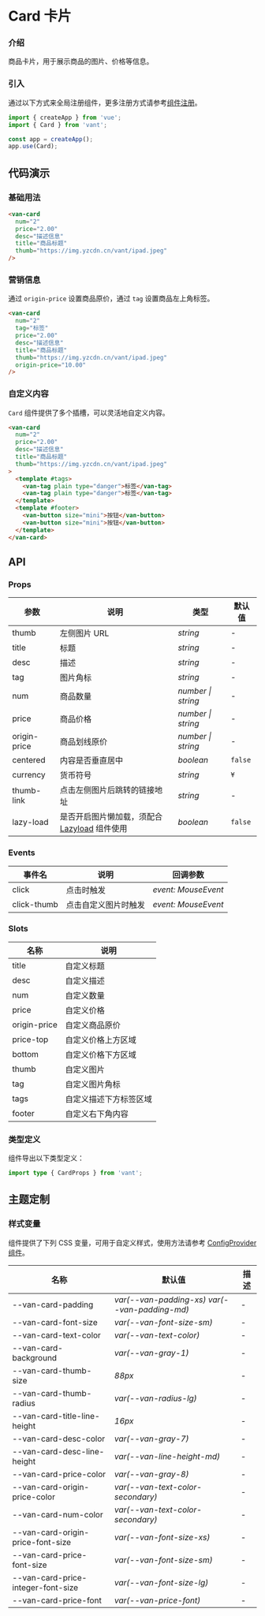 # Card 卡片

### 介绍

商品卡片，用于展示商品的图片、价格等信息。

### 引入

通过以下方式来全局注册组件，更多注册方式请参考[组件注册](#/zh-CN/advanced-usage#zu-jian-zhu-ce)。

```js
import { createApp } from 'vue';
import { Card } from 'vant';

const app = createApp();
app.use(Card);
```

## 代码演示

### 基础用法

```html
<van-card
  num="2"
  price="2.00"
  desc="描述信息"
  title="商品标题"
  thumb="https://img.yzcdn.cn/vant/ipad.jpeg"
/>
```

### 营销信息

通过 `origin-price` 设置商品原价，通过 `tag` 设置商品左上角标签。

```html
<van-card
  num="2"
  tag="标签"
  price="2.00"
  desc="描述信息"
  title="商品标题"
  thumb="https://img.yzcdn.cn/vant/ipad.jpeg"
  origin-price="10.00"
/>
```

### 自定义内容

`Card` 组件提供了多个插槽，可以灵活地自定义内容。

```html
<van-card
  num="2"
  price="2.00"
  desc="描述信息"
  title="商品标题"
  thumb="https://img.yzcdn.cn/vant/ipad.jpeg"
>
  <template #tags>
    <van-tag plain type="danger">标签</van-tag>
    <van-tag plain type="danger">标签</van-tag>
  </template>
  <template #footer>
    <van-button size="mini">按钮</van-button>
    <van-button size="mini">按钮</van-button>
  </template>
</van-card>
```

## API

### Props

| 参数 | 说明 | 类型 | 默认值 |
| --- | --- | --- | --- |
| thumb | 左侧图片 URL | _string_ | - |
| title | 标题 | _string_ | - |
| desc | 描述 | _string_ | - |
| tag | 图片角标 | _string_ | - |
| num | 商品数量 | _number \| string_ | - |
| price | 商品价格 | _number \| string_ | - |
| origin-price | 商品划线原价 | _number \| string_ | - |
| centered | 内容是否垂直居中 | _boolean_ | `false` |
| currency | 货币符号 | _string_ | `¥` |
| thumb-link | 点击左侧图片后跳转的链接地址 | _string_ | - |
| lazy-load | 是否开启图片懒加载，须配合 [Lazyload](#/zh-CN/lazyload) 组件使用 | _boolean_ | `false` |

### Events

| 事件名      | 说明                 | 回调参数            |
| ----------- | -------------------- | ------------------- |
| click       | 点击时触发           | _event: MouseEvent_ |
| click-thumb | 点击自定义图片时触发 | _event: MouseEvent_ |

### Slots

| 名称         | 说明                   |
| ------------ | ---------------------- |
| title        | 自定义标题             |
| desc         | 自定义描述             |
| num          | 自定义数量             |
| price        | 自定义价格             |
| origin-price | 自定义商品原价         |
| price-top    | 自定义价格上方区域     |
| bottom       | 自定义价格下方区域     |
| thumb        | 自定义图片             |
| tag          | 自定义图片角标         |
| tags         | 自定义描述下方标签区域 |
| footer       | 自定义右下角内容       |

### 类型定义

组件导出以下类型定义：

```ts
import type { CardProps } from 'vant';
```

## 主题定制

### 样式变量

组件提供了下列 CSS 变量，可用于自定义样式，使用方法请参考 [ConfigProvider 组件](#/zh-CN/config-provider)。

| 名称 | 默认值 | 描述 |
| --- | --- | --- |
| --van-card-padding | _var(--van-padding-xs) var(--van-padding-md)_ | - |
| --van-card-font-size | _var(--van-font-size-sm)_ | - |
| --van-card-text-color | _var(--van-text-color)_ | - |
| --van-card-background | _var(--van-gray-1)_ | - |
| --van-card-thumb-size | _88px_ | - |
| --van-card-thumb-radius | _var(--van-radius-lg)_ | - |
| --van-card-title-line-height | _16px_ | - |
| --van-card-desc-color | _var(--van-gray-7)_ | - |
| --van-card-desc-line-height | _var(--van-line-height-md)_ | - |
| --van-card-price-color | _var(--van-gray-8)_ | - |
| --van-card-origin-price-color | _var(--van-text-color-secondary)_ | - |
| --van-card-num-color | _var(--van-text-color-secondary)_ | - |
| --van-card-origin-price-font-size | _var(--van-font-size-xs)_ | - |
| --van-card-price-font-size | _var(--van-font-size-sm)_ | - |
| --van-card-price-integer-font-size | _var(--van-font-size-lg)_ | - |
| --van-card-price-font | _var(--van-price-font)_ | - |
